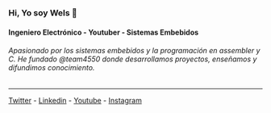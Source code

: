 ### Hi, Yo soy Wels 👋
#### Ingeniero Electrónico - Youtuber - Sistemas Embebidos

###### Apasionado por los sistemas embebidos y la programación en assembler y C. He fundado @team4550 donde desarrollamos proyectos, enseñamos y difundimos conocimiento.
-----
[Twitter](https://twitter.com/WelsTheory) - [Linkedin](https://www.linkedin.com/in/williams-limonchi/) - [Youtube](https://youtube.com/wels_theory/) - [Instagram](https://www.instagram.com/wels.theory/) 
